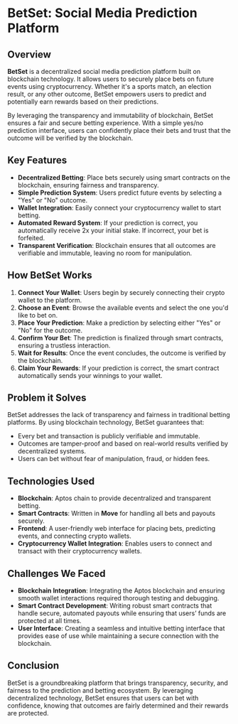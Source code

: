 # BetSet: Social Media Prediction Platform

## Overview

**BetSet** is a decentralized social media prediction platform built on blockchain technology. It allows users to securely place bets on future events using cryptocurrency. Whether it's a sports match, an election result, or any other outcome, BetSet empowers users to predict and potentially earn rewards based on their predictions.

By leveraging the transparency and immutability of blockchain, BetSet ensures a fair and secure betting experience. With a simple yes/no prediction interface, users can confidently place their bets and trust that the outcome will be verified by the blockchain.

## Key Features

- **Decentralized Betting**: Place bets securely using smart contracts on the blockchain, ensuring fairness and transparency.
- **Simple Prediction System**: Users predict future events by selecting a "Yes" or "No" outcome.
- **Wallet Integration**: Easily connect your cryptocurrency wallet to start betting.
- **Automated Reward System**: If your prediction is correct, you automatically receive 2x your initial stake. If incorrect, your bet is forfeited.
- **Transparent Verification**: Blockchain ensures that all outcomes are verifiable and immutable, leaving no room for manipulation.

## How BetSet Works

1. **Connect Your Wallet**: Users begin by securely connecting their crypto wallet to the platform.
2. **Choose an Event**: Browse the available events and select the one you'd like to bet on.
3. **Place Your Prediction**: Make a prediction by selecting either "Yes" or "No" for the outcome.
4. **Confirm Your Bet**: The prediction is finalized through smart contracts, ensuring a trustless interaction.
5. **Wait for Results**: Once the event concludes, the outcome is verified by the blockchain.
6. **Claim Your Rewards**: If your prediction is correct, the smart contract automatically sends your winnings to your wallet.

## Problem it Solves

BetSet addresses the lack of transparency and fairness in traditional betting platforms. By using blockchain technology, BetSet guarantees that:

- Every bet and transaction is publicly verifiable and immutable.
- Outcomes are tamper-proof and based on real-world results verified by decentralized systems.
- Users can bet without fear of manipulation, fraud, or hidden fees.

## Technologies Used

- **Blockchain**: Aptos chain to provide decentralized and transparent betting.
- **Smart Contracts**: Written in **Move** for handling all bets and payouts securely.
- **Frontend**: A user-friendly web interface for placing bets, predicting events, and connecting crypto wallets.
- **Cryptocurrency Wallet Integration**: Enables users to connect and transact with their cryptocurrency wallets.

## Challenges We Faced

- **Blockchain Integration**: Integrating the Aptos blockchain and ensuring smooth wallet interactions required thorough testing and debugging.
- **Smart Contract Development**: Writing robust smart contracts that handle secure, automated payouts while ensuring that users’ funds are protected at all times.
- **User Interface**: Creating a seamless and intuitive betting interface that provides ease of use while maintaining a secure connection with the blockchain.

## Conclusion

BetSet is a groundbreaking platform that brings transparency, security, and fairness to the prediction and betting ecosystem. By leveraging decentralized technology, BetSet ensures that users can bet with confidence, knowing that outcomes are fairly determined and their rewards are protected.

